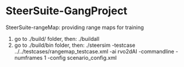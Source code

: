 # SteerSuite-GangProject

SteerSuite-rangeMap:
providing range maps for training

1. go to ./build/ folder, then: ./buildall
2. go to ./build/bin folder, then: ./steersim -testcase ../../testcases/rangemap_testcase.xml -ai rvo2dAI -commandline -numframes 1 -config scenario_config.xml


